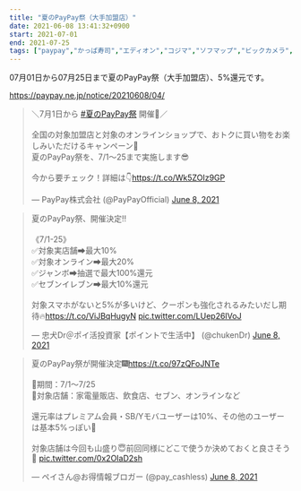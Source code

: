 ```yaml
---
title: "夏のPayPay祭（大手加盟店）"
date: 2021-06-08 13:41:32+0900
start: 2021-07-01
end: 2021-07-25
tags: ["paypay","かっぱ寿司","エディオン","コジマ","ソフマップ","ビックカメラ","マルエツ","日高屋","松のや","松屋","洋服の青山","銀だこ","セブンイレブン"]
---
```


07月01日から07月25日まで夏のPayPay祭（大手加盟店）、5%還元です。

https://paypay.ne.jp/notice/20210608/04/

<blockquote class="twitter-tweet"><p lang="ja" dir="ltr">＼7月1日から <a href="https://twitter.com/hashtag/%E5%A4%8F%E3%81%AEPayPay%E7%A5%AD?src=hash&amp;ref_src=twsrc%5Etfw">#夏のPayPay祭</a> 開催🏮／<br><br>全国の対象加盟店と対象のオンラインショップで、おトクに買い物をお楽しみいただけるキャンペーン🍉<br>夏のPayPay祭を、7/1～25まで実施します😎<br><br>今から要チェック！詳細は👇<a href="https://t.co/Wk5ZOIz9GP">https://t.co/Wk5ZOIz9GP</a></p>&mdash; PayPay株式会社 (@PayPayOfficial) <a href="https://twitter.com/PayPayOfficial/status/1402130785499451392?ref_src=twsrc%5Etfw">June 8, 2021</a></blockquote> <script async src="https://platform.twitter.com/widgets.js" charset="utf-8"></script>
<blockquote class="twitter-tweet"><p lang="ja" dir="ltr">夏のPayPay祭、開催決定‼️<br><br>《7/1-25》<br>✅対象実店舗➡︎最大10%<br>✅対象オンライン➡︎最大20%<br>✅ジャンボ➡︎抽選で最大100%還元<br>✅セブンイレブン➡︎最大10%還元<br><br>対象スマホがないと5%が多いけど、クーポンも強化されるみたいだし期待🔥<a href="https://t.co/ViJBqHugyN">https://t.co/ViJBqHugyN</a> <a href="https://t.co/LUep26IVoJ">pic.twitter.com/LUep26IVoJ</a></p>&mdash; 忠犬Dr＠ポイ活投資家【ポイントで生活中】 (@chukenDr) <a href="https://twitter.com/chukenDr/status/1402135335933419524?ref_src=twsrc%5Etfw">June 8, 2021</a></blockquote> <script async src="https://platform.twitter.com/widgets.js" charset="utf-8"></script>
<blockquote class="twitter-tweet"><p lang="ja" dir="ltr">夏のPayPay祭が開催決定🎆<a href="https://t.co/97zQFoJNTe">https://t.co/97zQFoJNTe</a><br><br>🔻期間：7/1〜7/25<br>🔻対象店舗：家電量販店、飲食店、セブン、オンラインなど<br><br>還元率はプレミアム会員・SB/Yモバユーザーは10%、その他のユーザーは基本5%っぽい🤔<br><br>対象店舗は今回も山盛り😇前回同様にどこで使うか決めておくと良さそう🙌 <a href="https://t.co/0x2OIaD2sh">pic.twitter.com/0x2OIaD2sh</a></p>&mdash; ペイさん@お得情報ブロガー (@pay_cashless) <a href="https://twitter.com/pay_cashless/status/1402136744837877760?ref_src=twsrc%5Etfw">June 8, 2021</a></blockquote> <script async src="https://platform.twitter.com/widgets.js" charset="utf-8"></script>
